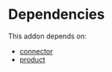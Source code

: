 # Dependencies

This addon depends on:

- [connector](../../odoo-bringout-oca-connector-connector)
- [product](../../odoo-bringout-oca-ocb-product)
